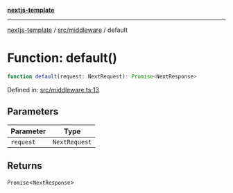 [**nextjs-template**](README.md)

---

[nextjs-template](README.md) / [src/middleware](src.middleware.md) / default

# Function: default()

```ts
function default(request: NextRequest): Promise<NextResponse>
```

Defined in: [src/middleware.ts:13](https://github.com/Its-Satyajit/nextjs-template/blob/c8d81b09293d759cbf04e9bc7e542cc7d90740e6/src/middleware.ts#L13)

## Parameters

| Parameter | Type          |
| --------- | ------------- |
| `request` | `NextRequest` |

## Returns

`Promise`\<`NextResponse`\>
